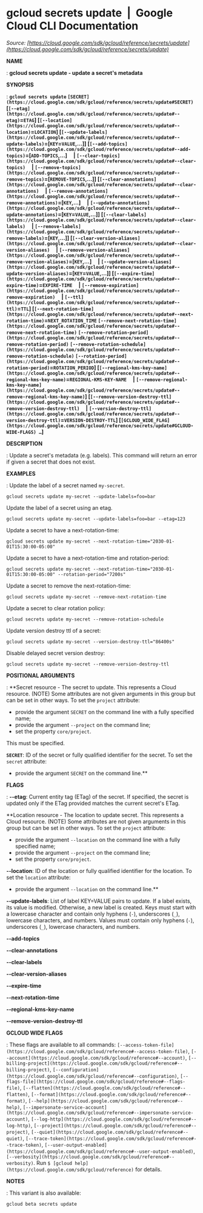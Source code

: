 # gcloud secrets update  |  Google Cloud CLI Documentation

*Source: [https://cloud.google.com/sdk/gcloud/reference/secrets/update](https://cloud.google.com/sdk/gcloud/reference/secrets/update)*

**NAME**

: **gcloud secrets update - update a secret's metadata**

**SYNOPSIS**

: **`gcloud secrets update` `[SECRET](https://cloud.google.com/sdk/gcloud/reference/secrets/update#SECRET)` [`[--etag](https://cloud.google.com/sdk/gcloud/reference/secrets/update#--etag)`=`ETAG`] [`[--location](https://cloud.google.com/sdk/gcloud/reference/secrets/update#--location)`=`LOCATION`] [`[--update-labels](https://cloud.google.com/sdk/gcloud/reference/secrets/update#--update-labels)`=[`KEY`=`VALUE`,…]] [`[--add-topics](https://cloud.google.com/sdk/gcloud/reference/secrets/update#--add-topics)`=[`ADD-TOPICS`,…]     | `[--clear-topics](https://cloud.google.com/sdk/gcloud/reference/secrets/update#--clear-topics)`     | `[--remove-topics](https://cloud.google.com/sdk/gcloud/reference/secrets/update#--remove-topics)`=[`REMOVE-TOPICS`,…]] [`[--clear-annotations](https://cloud.google.com/sdk/gcloud/reference/secrets/update#--clear-annotations)`     | `[--remove-annotations](https://cloud.google.com/sdk/gcloud/reference/secrets/update#--remove-annotations)`=[`KEY`,…]     | `[--update-annotations](https://cloud.google.com/sdk/gcloud/reference/secrets/update#--update-annotations)`=[`KEY`=`VALUE`,…]] [`[--clear-labels](https://cloud.google.com/sdk/gcloud/reference/secrets/update#--clear-labels)`     | `[--remove-labels](https://cloud.google.com/sdk/gcloud/reference/secrets/update#--remove-labels)`=[`KEY`,…]] [`[--clear-version-aliases](https://cloud.google.com/sdk/gcloud/reference/secrets/update#--clear-version-aliases)`     | `[--remove-version-aliases](https://cloud.google.com/sdk/gcloud/reference/secrets/update#--remove-version-aliases)`=[`KEY`,…]     | `[--update-version-aliases](https://cloud.google.com/sdk/gcloud/reference/secrets/update#--update-version-aliases)`=[`KEY`=`VALUE`,…]] [`[--expire-time](https://cloud.google.com/sdk/gcloud/reference/secrets/update#--expire-time)`=`EXPIRE-TIME`     | `[--remove-expiration](https://cloud.google.com/sdk/gcloud/reference/secrets/update#--remove-expiration)`     | `[--ttl](https://cloud.google.com/sdk/gcloud/reference/secrets/update#--ttl)`=`TTL`] [`[--next-rotation-time](https://cloud.google.com/sdk/gcloud/reference/secrets/update#--next-rotation-time)`=`NEXT_ROTATION_TIME` `[--remove-next-rotation-time](https://cloud.google.com/sdk/gcloud/reference/secrets/update#--remove-next-rotation-time)` `[--remove-rotation-period](https://cloud.google.com/sdk/gcloud/reference/secrets/update#--remove-rotation-period)` `[--remove-rotation-schedule](https://cloud.google.com/sdk/gcloud/reference/secrets/update#--remove-rotation-schedule)` `[--rotation-period](https://cloud.google.com/sdk/gcloud/reference/secrets/update#--rotation-period)`=`ROTATION_PERIOD`] [`[--regional-kms-key-name](https://cloud.google.com/sdk/gcloud/reference/secrets/update#--regional-kms-key-name)`=`REGIONAL-KMS-KEY-NAME`     | `[--remove-regional-kms-key-name](https://cloud.google.com/sdk/gcloud/reference/secrets/update#--remove-regional-kms-key-name)`] [`[--remove-version-destroy-ttl](https://cloud.google.com/sdk/gcloud/reference/secrets/update#--remove-version-destroy-ttl)`     | `[--version-destroy-ttl](https://cloud.google.com/sdk/gcloud/reference/secrets/update#--version-destroy-ttl)`=`VERSION-DESTROY-TTL`] [`[GCLOUD_WIDE_FLAG](https://cloud.google.com/sdk/gcloud/reference/secrets/update#GCLOUD-WIDE-FLAGS) …`]**

**DESCRIPTION**

: Update a secret's metadata (e.g. labels). This command will return an error if
given a secret that does not exist.

**EXAMPLES**

: Update the label of a secret named `my-secret`.

```
gcloud secrets update my-secret --update-labels=foo=bar
```

Update the label of a secret using an etag.

```
gcloud secrets update my-secret --update-labels=foo=bar --etag=123
```

Update a secret to have a next-rotation-time:

```
gcloud secrets update my-secret --next-rotation-time="2030-01-01T15:30:00-05:00"
```

Update a secret to have a next-rotation-time and rotation-period:

```
gcloud secrets update my-secret --next-rotation-time="2030-01-01T15:30:00-05:00" --rotation-period="7200s"
```

Update a secret to remove the next-rotation-time:

```
gcloud secrets update my-secret --remove-next-rotation-time
```

Update a secret to clear rotation policy:

```
gcloud secrets update my-secret --remove-rotation-schedule
```

Update version destroy ttl of a secret:

```
gcloud secrets update my-secret --version-destroy-ttl="86400s"
```

Disable delayed secret version destroy:

```
gcloud secrets update my-secret --remove-version-destroy-ttl
```

**POSITIONAL ARGUMENTS**

: **Secret resource - The secret to update. This represents a Cloud resource. (NOTE)
Some attributes are not given arguments in this group but can be set in other
ways.
To set the `project` attribute:

- provide the argument `SECRET` on the command line with a fully
specified name;
- provide the argument `--project` on the command line;
- set the property `core/project`.

This must be specified.

**`SECRET`**:
ID of the secret or fully qualified identifier for the secret.
To set the `secret` attribute:

- provide the argument `SECRET` on the command line.**

**FLAGS**

: **--etag**:
Current entity tag (ETag) of the secret. If specified, the secret is updated
only if the ETag provided matches the current secret's ETag.

**Location resource - The location to update secret. This represents a Cloud
resource. (NOTE) Some attributes are not given arguments in this group but can
be set in other ways.
To set the `project` attribute:

- provide the argument `--location` on the command line with a fully
specified name;
- provide the argument `--project` on the command line;
- set the property `core/project`.

**--location**:
ID of the location or fully qualified identifier for the location.
To set the `location` attribute:

- provide the argument `--location` on the command line.**

**--update-labels**:
List of label KEY=VALUE pairs to update. If a label exists, its value is
modified. Otherwise, a new label is created.
Keys must start with a lowercase character and contain only hyphens
(`-`), underscores (`_`), lowercase characters, and
numbers. Values must contain only hyphens (`-`), underscores
(`_`), lowercase characters, and numbers.

**--add-topics**

**--clear-annotations**

**--clear-labels**

**--clear-version-aliases**

**--expire-time**

**--next-rotation-time**

**--regional-kms-key-name**

**--remove-version-destroy-ttl**

**GCLOUD WIDE FLAGS**

: These flags are available to all commands: `[--access-token-file](https://cloud.google.com/sdk/gcloud/reference#--access-token-file)`,
`[--account](https://cloud.google.com/sdk/gcloud/reference#--account)`, `[--billing-project](https://cloud.google.com/sdk/gcloud/reference#--billing-project)`,
`[--configuration](https://cloud.google.com/sdk/gcloud/reference#--configuration)`,
`[--flags-file](https://cloud.google.com/sdk/gcloud/reference#--flags-file)`,
`[--flatten](https://cloud.google.com/sdk/gcloud/reference#--flatten)`, `[--format](https://cloud.google.com/sdk/gcloud/reference#--format)`, `[--help](https://cloud.google.com/sdk/gcloud/reference#--help)`, `[--impersonate-service-account](https://cloud.google.com/sdk/gcloud/reference#--impersonate-service-account)`,
`[--log-http](https://cloud.google.com/sdk/gcloud/reference#--log-http)`,
`[--project](https://cloud.google.com/sdk/gcloud/reference#--project)`, `[--quiet](https://cloud.google.com/sdk/gcloud/reference#--quiet)`, `[--trace-token](https://cloud.google.com/sdk/gcloud/reference#--trace-token)`, `[--user-output-enabled](https://cloud.google.com/sdk/gcloud/reference#--user-output-enabled)`,
`[--verbosity](https://cloud.google.com/sdk/gcloud/reference#--verbosity)`.
Run `$ [gcloud help](https://cloud.google.com/sdk/gcloud/reference)` for details.

**NOTES**

: This variant is also available:

```
gcloud beta secrets update
```